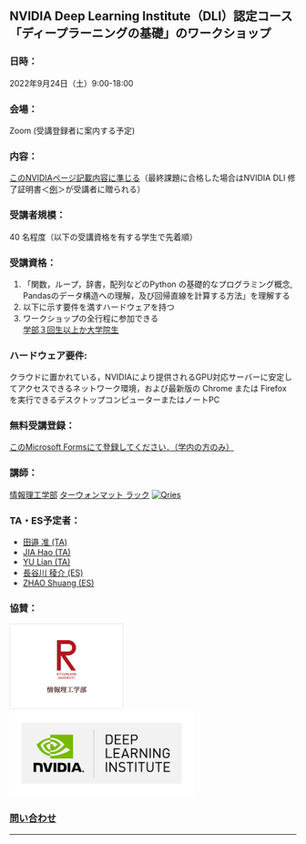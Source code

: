 ## NVIDIA Deep Learning Institute（DLI）認定コース「ディープラーニングの基礎」のワークショップ
### 日時：
2022年9月24日（土）9:00-18:00
### 会場：
Zoom (受講登録者に案内する予定)
### 内容：
<a href="https://www.nvidia.com/ja-jp/training/instructor-led-workshops/fundamentals-of-deep-learning/" target="_blank">このNVIDIAページ記載内容に準じる</a>（最終課題に合格した場合はNVIDIA DLI 修了証明書＜<a href="https://courses.nvidia.com/certificates/f2e3db9809994eeba65049cbca8bb508/" target="_blank">例</a>＞が受講者に贈られる）</a>
### 受講者規模：
40 名程度（以下の受講資格を有する学生で先着順）
### 受講資格：
1. 「関数，ループ，辞書，配列などのPython の基礎的なプログラミング概念, Pandasのデータ構造への理解，及び回帰直線を計算する方法」を理解する
2. 以下に示す要件を満すハードウェアを持つ
3. ワークショップの全行程に参加できる</br> 
<ins>学部３回生以上か大学院生</ins>

### ハードウェア要件: 
クラウドに置かれている，NVIDIAにより提供されるGPU対応サーバーに安定してアクセスできるネットワーク環境，および最新版の Chrome または Firefox を実行できるデスクトップコンピューターまたはノートPC
### 無料受講登録：
<a href="https://forms.office.com/r/1unMcUm11T" target="_blank">このMicrosoft Formsにて登録してください．（学内の方のみ）</a> 
### 講師：
<a href="http://www.ritsumei.ac.jp/ise/" target="_blank">情報理工学部</a> <a href="http://www.ice.ci.ritsumei.ac.jp/~ruck/" target="_blank">ターウォンマット ラック</a> <a href="https://courses.nvidia.com/certificates/1ee852e7075945b2bd65439799336b8e/"><img alt="Qries" src="http://www.ice.ci.ritsumei.ac.jp/~ruck/images/17_DeepLearningInstitute_Logo_R1_RBG_University_Ambassador-01.png" height="50"></a>
### TA・ES予定者：
 * <a href="https://learn.next.courses.nvidia.com/certificates/8b6163a105a64f878368380ed20e4958" target="_blank">田邉 准 (TA)</a>
 * <a href="https://learn.next.courses.nvidia.com/certificates/dc3f95e20b25463ba8bc0b25b8bf5943" target="_blank">JIA Hao (TA)</a>
 * <a href="" target="_blank">YU Lian (TA)</a>
 * <a href="https://courses.nvidia.com/certificates/89ae39d63ede471c802c18aa96423b4f/" target="_blank">長谷川 稜介 (ES)</a>
 * <a href="https://learn.next.courses.nvidia.com/certificates/bc270da22c264a47897797b7ed24d6ad" target="_blank">ZHAO Shuang (ES)</a>
### 協賛：
<a href="http://www.ritsumei.ac.jp/ise/"><img alt="Qries" src="../ise.gif" height="150"></a>
<a href="https://www.nvidia.com/ja-jp/training/"><img alt="Qries" src="../dli.png" height="150"></a>
### [問い合わせ](mailto:dli-ws@ice.ci.ritsumei.ac.jp)
------------------------------------------------------------------------
